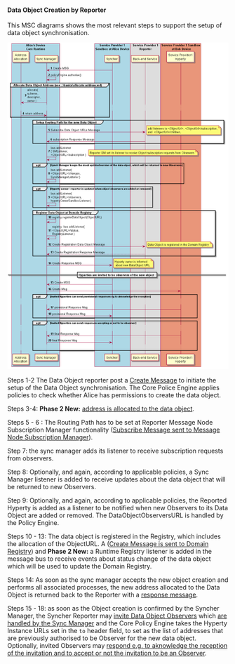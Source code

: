 #### Data Object Creation by Reporter

This MSC diagrams shows the most relevant steps to support the setup of data object synchronisation.

![Figure @runtime-basic-create-sync1 Request to create a Sync Data Object](data-object-create.png)

Steps 1-2 The Data Object reporter post a [Create Message](../../messages/data-sync-messages.md#hyperty-data-object-creation) to initiate the setup of the Data Object synchronisation. The Core Police Engine applies policies to check whether Alice has permissions to create the data object.

Steps 3-4: **Phase 2 New:** [address is allocated to the data object](allocate-address.md).

  Steps 5 - 6 : The Routing Path has to be set at Reporter Message Node Subscription Manager functionality ([Subscribe Message sent to Message Node Subscription Manager](../../messages/data-sync-messages.md#reporter-data-sync-routing-path-setup-request-at-reporter-message-node-for-a-new-data-object)).

Step 7:  the sync manager adds its listener to receive subscription requests from observers.

Step 8: Optionally, and again, according to applicable policies, a Sync Manager listener is added to receive updates about the data object that will be returned to new Observers.

Step 9: Optionally, and again, according to applicable policies, the Reported Hyperty is added as a listener to be notified when new Observers to its Data Object are added or removed. The DataObjectObserversURL is handled by the Policy Engine.

Steps 10 - 13: The data object is registered in the Registry, which includes the allocation of the ObjectURL. A ([Create Message is sent to Domain Registry](../../messages/registration-messages.md#registration-request)) and **Phase 2 New:** a Runtime Registry listener is added in the message bus to receive events about status change of the data object which will be used to update the Domain Registry.

Steps 14: As soon as the sync manager accepts the new object creation and performs all associated processes, the new address allocated to the Data Object is returned back to the Reporter with a [response message](../../messages/data-sync-messages.md#response).

Steps 15 - 18: as soon as the Object creation is confirmed by the Syncher Manager, the Syncher Reporter may [invite Data Object Observers](../../messages/data-sync-messages.md#reporter-invites-observers) which [are handled by the Sync Manager](../../messages/data-sync-messages.md#observer-invitation) and the Core Policy Engine takes the Hyperty Instance URLs set in the `to` header field, to set as the list of addresses that are previously authorised to be Observer for the new data object. Optionally, invited Observers may [respond e.g. to aknowledge the reception of the invitation and to accept or not the invitation to be an Observer](../../messages/data-sync-messages.md#response-3).
